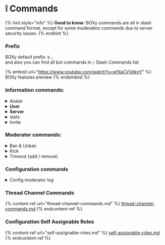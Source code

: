 # ❕ Commands

{% hint style="info" %}
**Good to know:** BOXy commands are all in slash command format, except for some moderation commands due to server security issues.
{% endhint %}

### Prefix

BOXy default prefix: `b.`,\
and also you can find all bot commands in `/` Slash Commands list

{% embed url="https://www.youtube.com/watch?v=wfXaCVVdkyY" %}
BOXy features preview
{% endembed %}

### **Information commands:**

<details>

<summary>Avatar</summary>

**You can view the avatar and banner of either yourself or another user.**

To view your own avatar

```
/avatar 
```

To view another user's avatar

```
/avatar target:<mention user>
```

</details>

<details>

<summary><strong>User</strong></summary>

**You can view information about yourself or another user. This includes when the account was created, when the account joined the current server, what roles the account has in the current server, and more!**

To view your own user account information

```
/user
```

To view another user's account information

```
/user target:<mention user> 
```

</details>

<details>

<summary><strong>Server</strong></summary>

**You can view information about the current server. This includes the server name, who owns the server, when the server was created, and more!**

```
/server
```

</details>

<details>

<summary>stats</summary>

**You can request some statistics about BOXy. This includes how many servers BOXy is in, how much memory BOXy is using, top server list, and more!**

```
/stats
```

</details>

<details>

<summary>Invite</summary>

**You can view the bot invite link with this code**

```
/invite
```

</details>

### Moderator **commands:**

<details>

<summary>Ban &#x26; Unban</summary>

**You can ban a member from your server. They will not be able to rejoin until they are unbanned. This will log a moderation action. You can also add an optional reason**

Ban a member

```
/ban option:Ban target:<mention user>
```

```
/ban option:Ban target:<mention user> reason:<reason>
```

**You can unban a member. This will log a moderation action. You can also add an optional reason.**

Unban a member

```
/ban option:Unban target:<userID>
```

```
/ban option:Unban target:<userID> reason:<reason>
```

</details>

<details>

<summary>Kick</summary>

**You can kick a member from your server. They will be able to rejoin the server with an invite link. This will log a moderation action. You can also add an optional reason.**

Ban a member

```
/kick target:<mention user>
```

```
/kick target:<mention user> reason:<reason>
```

</details>

<details>

<summary>Timeout (add / remove)</summary>

**you can timeout a member so they cannot type in your channels. This will log a moderation action. You can also add an optional reason and time limit.**

Timeout a member

```
/timeout option:Add target:<mention user> 
```

```
/timeout option:Add target:<mention user> duration:<custom time> reason:<reason>
```

_❕If you don't enter a specific_ duration\_, it will be set on two hours automatically.\_

Remove timeout

```
/timeout option:Remove target:<mention user> 
```

```
/timeout option:Add target:<mention user> reason:<reason>
```

</details>

### Configuration commands

<details>

<summary>Config moderator log</summary>

**you can list all moderation logs for a user. This will include all moderation actions given to them by a human and bot moderator.**

Add moderator log

```
/config bot option:Set Moderator log channel channel:<mention channel>
```

Remove moderator log

```
/config bot option:Remove Moderator log channel channel:<mention channel>
```

</details>

### Thread Channel Commands

{% content-ref url="thread-channel-commands.md" %}
[thread-channel-commands.md](thread-channel-commands.md)
{% endcontent-ref %}

### Configuration Self Assignable Roles

{% content-ref url="self-assignable-roles.md" %}
[self-assignable-roles.md](self-assignable-roles.md)
{% endcontent-ref %}
